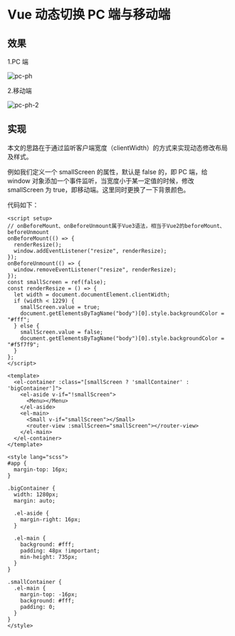 # Vue 动态切换 PC 端与移动端

## 效果

1.PC 端

![pc-ph](https://zhang.beer/static/images/pc-ph.png)

2.移动端

![pc-ph-2](https://zhang.beer/static/images/pc-ph-2.png)

## 实现

本文的思路在于通过监听客户端宽度（clientWidth）的方式来实现动态修改布局及样式。

例如我们定义一个 smallScreen 的属性，默认是 false 的，即 PC 端，给 window 对象添加一个事件监听，当宽度小于某一定值的时候，修改 smallScreen 为 true，即移动端。这里同时更换了一下背景颜色。

代码如下：

```vue
<script setup>
// onBeforeMount、onBeforeUnmount属于Vue3语法，相当于Vue2的beforeMount、beforeUnmount
onBeforeMount(() => {
  renderResize();
  window.addEventListener("resize", renderResize);
});
onBeforeUnmount(() => {
  window.removeEventListener("resize", renderResize);
});
const smallScreen = ref(false);
const renderResize = () => {
  let width = document.documentElement.clientWidth;
  if (width < 1229) {
    smallScreen.value = true;
    document.getElementsByTagName("body")[0].style.backgroundColor = "#fff";
  } else {
    smallScreen.value = false;
    document.getElementsByTagName("body")[0].style.backgroundColor = "#f5f7f9";
  }
};
</script>

<template>
  <el-container :class="[smallScreen ? 'smallContainer' : 'bigContainer']">
    <el-aside v-if="!smallScreen">
      <Menu></Menu>
    </el-aside>
    <el-main>
      <Small v-if="smallScreen"></Small>
      <router-view :smallScreen="smallScreen"></router-view>
    </el-main>
  </el-container>
</template>

<style lang="scss">
#app {
  margin-top: 16px;
}

.bigContainer {
  width: 1280px;
  margin: auto;

  .el-aside {
    margin-right: 16px;
  }

  .el-main {
    background: #fff;
    padding: 48px !important;
    min-height: 735px;
  }
}

.smallContainer {
  .el-main {
    margin-top: -16px;
    background: #fff;
    padding: 0;
  }
}
</style>
```
